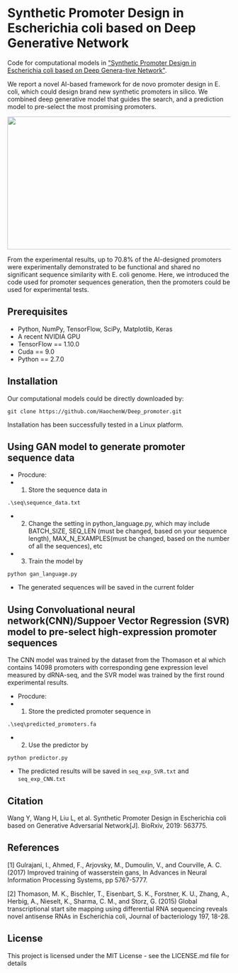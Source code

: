 Synthetic Promoter Design in Escherichia coli based on Deep Generative Network
=====================================

Code for computational models in ["Synthetic Promoter Design in Escherichia coli based on Deep Genera-tive Network"](https://doi.org/10.1101/563775).

We report a novel AI-based framework for de novo promoter design in E. coli, which could design brand new synthetic promoters in silico. We combined deep generative model that guides the search, and a prediction model to pre-select the most promising promoters. 

<p align="center">
  <img width="650" height="300" src="https://github.com/HaochenW/Deep_promoter/blob/master/structure.png">
</p>

From the experimental results, up to 70.8% of the AI-designed promoters were experimentally demonstrated to be functional and shared no significant sequence similarity with E. coli genome. Here, we introduced the code used for promoter sequences generation, then the promoters could be used for experimental tests.



## Prerequisites

- Python, NumPy, TensorFlow, SciPy, Matplotlib, Keras
- A recent NVIDIA GPU
- TensorFlow == 1.10.0
- Cuda == 9.0
- Python == 2.7.0

## Installation
Our computational models could be directly downloaded by:
```shell
git clone https://github.com/HaochenW/Deep_promoter.git
```
Installation has been successfully tested in a Linux platform.

## Using GAN model to generate promoter sequence data
- Procdure:
- 1. Store the sequence data in 
```shell
.\seq\sequence_data.txt
```
- 2. Change the setting in python_language.py, which may include BATCH_SIZE, SEQ_LEN (must be changed, based on your sequence length), MAX_N_EXAMPLES(must be changed, based on the number of all the sequences), etc
- 3. Train the model by 
```shell
python gan_language.py
```
- The generated sequences will be saved in the current folder

## Using Convoluational neural network(CNN)/Suppoer Vector Regression (SVR) model to pre-select high-expression promoter sequences
The CNN model was trained by the dataset from the Thomason et al which contains 14098 promoters with corresponding gene expression level measured by dRNA-seq, and the SVR model was trained by the first round experimental results.
- Procdure:
- 1. Store the predicted promoter sequence in 
```shell
.\seq\predicted_promoters.fa
```
- 2. Use the predictor by 
```shell
python predictor.py
```
- The predicted results will be saved in `seq_exp_SVR.txt` and `seq_exp_CNN.txt`

## Citation
Wang Y, Wang H, Liu L, et al. Synthetic Promoter Design in Escherichia coli based on Generative Adversarial Network[J]. BioRxiv, 2019: 563775.

## References
[1]  Gulrajani, I., Ahmed, F., Arjovsky, M., Dumoulin, V., and Courville, A. C. (2017) Improved training of wasserstein gans, In Advances in Neural Information Processing Systems, pp 5767-5777.


[2]  Thomason, M. K., Bischler, T., Eisenbart, S. K., Forstner, K. U., Zhang, A., Herbig, A., Nieselt, K., Sharma, C. M., and Storz, G. (2015) Global transcriptional start site mapping using differential RNA sequencing reveals novel antisense RNAs in Escherichia coli, Journal of bacteriology 197, 18-28.


## License
This project is licensed under the MIT License - see the LICENSE.md file for details

